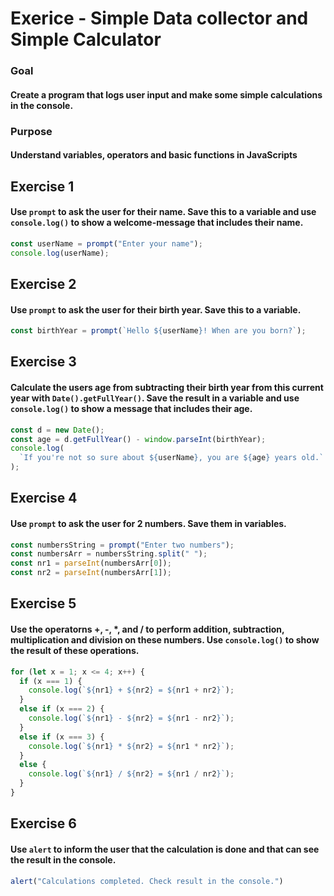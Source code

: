 # Exerice - Simple Data collector and Simple Calculator

### Goal

#### Create a program that logs user input and make some simple calculations in the console.

### Purpose

#### Understand variables, operators and basic functions in JavaScripts

## Exercise 1

#### Use `prompt` to ask the user for their name. Save this to a variable and use `console.log()` to show a welcome-message that includes their name.

```js
const userName = prompt("Enter your name");
console.log(userName);
```

## Exercise 2

#### Use `prompt` to ask the user for their birth year. Save this to a variable.

```js
const birthYear = prompt(`Hello ${userName}! When are you born?`);
```

## Exercise 3

#### Calculate the users age from subtracting their birth year from this current year with `Date().getFullYear()`. Save the result in a variable and use `console.log()` to show a message that includes their age.

```js
const d = new Date();
const age = d.getFullYear() - window.parseInt(birthYear);
console.log(
  `If you're not so sure about ${userName}, you are ${age} years old.`
);
```

## Exercise 4

#### Use `prompt` to ask the user for 2 numbers. Save them in variables.

```js
const numbersString = prompt("Enter two numbers");
const numbersArr = numbersString.split(" ");
const nr1 = parseInt(numbersArr[0]);
const nr2 = parseInt(numbersArr[1]);
```

## Exercise 5

#### Use the operatorns +, -, \*, and / to perform addition, subtraction, multiplication and division on these numbers. Use `console.log()` to show the result of these operations.

```js
for (let x = 1; x <= 4; x++) {
  if (x === 1) {
    console.log(`${nr1} + ${nr2} = ${nr1 + nr2}`);
  } 
  else if (x === 2) {
    console.log(`${nr1} - ${nr2} = ${nr1 - nr2}`);
  } 
  else if (x === 3) {
    console.log(`${nr1} * ${nr2} = ${nr1 * nr2}`);
  } 
  else {
    console.log(`${nr1} / ${nr2} = ${nr1 / nr2}`);
  }
}
```

## Exercise 6

#### Use `alert` to inform the user that the calculation is done and that can see the result in the console.
```js
alert("Calculations completed. Check result in the console.")
```